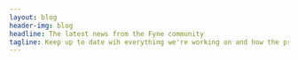 ```yaml
---
layout: blog
header-img: blog
headline: The latest news from the Fyne community
tagline: Keep up to date wih everything we're working on and how the project is shaping up.
---
```


